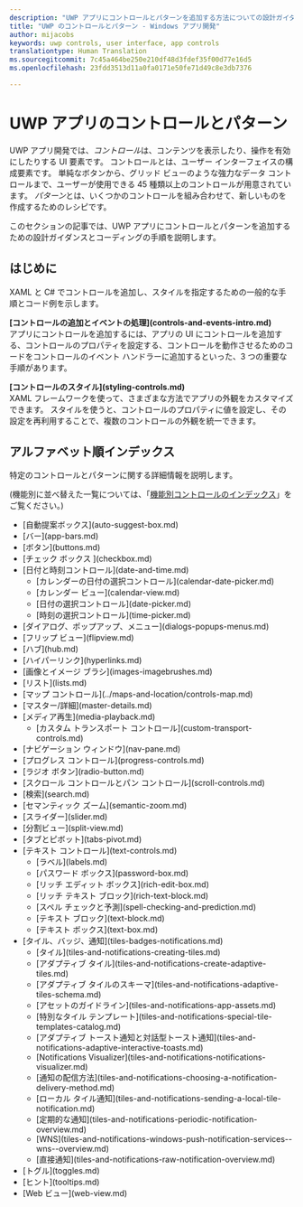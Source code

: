```yaml
---
description: "UWP アプリにコントロールとパターンを追加する方法についての設計ガイダンスとコーディングの手順を説明します。 アプリで使用できる 45 種類以上の強力なコントロールを紹介します。"
title: "UWP のコントロールとパターン - Windows アプリ開発"
author: mijacobs
keywords: uwp controls, user interface, app controls
translationtype: Human Translation
ms.sourcegitcommit: 7c45a464be250e210df48d3fdef35f00d77e16d5
ms.openlocfilehash: 23fdd3513d11a0fa0171e50fe71d49c8e3db7376

---
```

<link rel="stylesheet" href="https://az835927.vo.msecnd.net/sites/uwp/Resources/css/custom.css"> 


# UWP アプリのコントロールとパターン

UWP アプリ開発では、<i>コントロール</i>は、コンテンツを表示したり、操作を有効にしたりする UI 要素です。 コントロールとは、ユーザー インターフェイスの構成要素です。 単純なボタンから、グリッド ビューのような強力なデータ コントロールまで、ユーザーが使用できる 45 種類以上のコントロールが用意されています。 <i>パターン</i>とは、いくつかのコントロールを組み合わせて、新しいものを作成するためのレシピです。

このセクションの記事では、UWP アプリにコントロールとパターンを追加するための設計ガイダンスとコーディングの手順を説明します。 

## はじめに

XAML と C# でコントロールを追加し、スタイルを指定するための一般的な手順とコード例を示します。

<div class="side-by-side">
<div class="side-by-side-content">
  <div class="side-by-side-content-left">
   <p><b>[コントロールの追加とイベントの処理](controls-and-events-intro.md)</b> <br/>
アプリにコントロールを追加するには、アプリの UI にコントロールを追加する、コントロールのプロパティを設定する、コントロールを動作させるためのコードをコントロールのイベント ハンドラーに追加するといった、3 つの重要な手順があります。</li>
</ul> 
</p>
  </div>
  <div class="side-by-side-content-right">
   <p><b>[コントロールのスタイル](styling-controls.md)</b> <br/>
XAML フレームワークを使って、さまざまな方法でアプリの外観をカスタマイズできます。 スタイルを使うと、コントロールのプロパティに値を設定し、その設定を再利用することで、複数のコントロールの外観を統一できます。</p>
  </div>
</div>
</div>

## アルファベット順インデックス 

特定のコントロールとパターンに関する詳細情報を説明します。

(機能別に並べ替えた一覧については、「[機能別コントロールのインデックス](controls-by-function.md)」をご覧ください。)

<div class="uwpd-list-of-links">
<ul>

<li>[自動提案ボックス](auto-suggest-box.md)</li>

<li>[バー](app-bars.md)</li>

<li>[ボタン](buttons.md)</li>

<li>[チェック ボックス ](checkbox.md)</li>

<li>[日付と時刻コントロール](date-and-time.md)
<ul>

<li>[カレンダーの日付の選択コントロール](calendar-date-picker.md)</li>

<li>[カレンダー ビュー](calendar-view.md)</li>

<li>[日付の選択コントロール](date-picker.md)</li>

<li>[時刻の選択コントロール](time-picker.md)</li>
</ul>
</li>


<li>[ダイアログ、ポップアップ、メニュー](dialogs-popups-menus.md)</li>

<li>[フリップ ビュー](flipview.md)</li>

<li>[ハブ](hub.md)</li>

<li>[ハイパーリンク](hyperlinks.md)</li>

<li>[画像とイメージ ブラシ](images-imagebrushes.md)</li>

<li>[リスト](lists.md)</li>

<li>[マップ コントロール](../maps-and-location/controls-map.md)</li>

<li>[マスター/詳細](master-details.md)</li>

<li>[メディア再生](media-playback.md)
<ul>
<li>[カスタム トランスポート コントロール](custom-transport-controls.md)</li>
</ul>
</li>

<li>[ナビゲーション ウィンドウ](nav-pane.md)</li>

<li>[プログレス コントロール](progress-controls.md)</li>

<li>[ラジオ ボタン](radio-button.md)</li>

<li>[スクロール コントロールとパン コントロール](scroll-controls.md)</li>

<li>[検索](search.md)</li>

<li>[セマンティック ズーム](semantic-zoom.md)</li>

<li>[スライダー](slider.md)</li>

<li>[分割ビュー](split-view.md)</li>

<li>[タブとピボット](tabs-pivot.md)</li>

<li>[テキスト コントロール](text-controls.md)
<ul>

<li>[ラベル](labels.md)</li>

<li>[パスワード ボックス](password-box.md)</li>

<li>[リッチ エディット ボックス](rich-edit-box.md)</li>

<li>[リッチ テキスト ブロック](rich-text-block.md)</li>

<li>[スペル チェックと予測](spell-checking-and-prediction.md)</li>

<li>[テキスト ブロック](text-block.md)</li>

<li>[テキスト ボックス](text-box.md)</li>
</ul>
</li>



<li>[タイル、バッジ、通知](tiles-badges-notifications.md)
<ul>

<li>[タイル](tiles-and-notifications-creating-tiles.md)</li>

<li>[アダプティブ タイル](tiles-and-notifications-create-adaptive-tiles.md)</li>

<li>[アダプティブ タイルのスキーマ](tiles-and-notifications-adaptive-tiles-schema.md)</li>

<li>[アセットのガイドライン](tiles-and-notifications-app-assets.md)</li>

<li>[特別なタイル テンプレート](tiles-and-notifications-special-tile-templates-catalog.md)</li>

<li>[アダプティブ トースト通知と対話型トースト通知](tiles-and-notifications-adaptive-interactive-toasts.md)</li>

<li>[Notifications Visualizer](tiles-and-notifications-notifications-visualizer.md)</li>

<li>[通知の配信方法](tiles-and-notifications-choosing-a-notification-delivery-method.md)</li>

<li>[ローカル タイル通知](tiles-and-notifications-sending-a-local-tile-notification.md)</li>

<li>[定期的な通知](tiles-and-notifications-periodic-notification-overview.md)</li>

<li>[WNS](tiles-and-notifications-windows-push-notification-services--wns--overview.md)</li>

<li>[直接通知](tiles-and-notifications-raw-notification-overview.md)</li>
</ul>
</li>


<li>[トグル](toggles.md)</li>
<li>[ヒント](tooltips.md)</li>

<li>[Web ビュー](web-view.md)</li>
</ul>
</div>



<!--HONumber=Jul16_HO2-->


